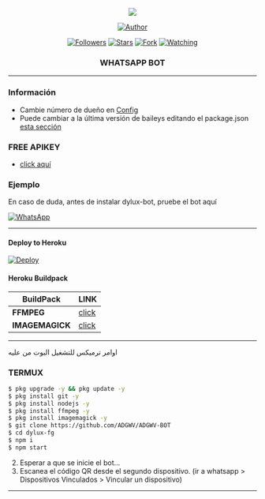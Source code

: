  
<p align="center"> 
<img src="https://komarev.com/ghpvc/?username=FG98F&color=brightgreen" />
<p/>
<p align="center">
<a href="https://whatsapp.com/channel/0029VafI273E50UdyEXau614"><img title="Author" src="https://img.shields.io/badge/قناة دينيه-black?style=for-the-badge&logo=whatsApp"></a>
<p/>
<p align="center">
<a href="https://github.com/ADGWV?tab=followers"><img title="Followers" src="https://img.shields.io/github/followers/ADGWV?label=Followers&style=social"></a>
<a href="https://github.com/ADGWV/ADGWV-BOT/stargazers/"><img title="Stars" src="https://img.shields.io/github/stars/ADGWV/ADGWV-BOT?&style=social"></a>
<a href="https://github.com/ADGWV/ADGWV-BOT/network/members"><img title="Fork" src="https://img.shields.io/github/forks/ADGWV/ADGWV-BIT?style=social"></a>
<a href="https://github.com/ADGWV/ADGWV-BOT/watchers"><img title="Watching" src="https://img.shields.io/github/watchers/ADGWV/ADGWV-BOT?label=Watching&style=social"></a>
</p>



<h3 align="center">WHATSAPP BOT</h3>

***
### Información
- Cambie número de dueño en [Config](https://github.com/ADGWV/ADGWV-BOT/blob/main/config.js#L6)
- Puede cambiar a la última versión de baileys editando el package.json [esta sección](https://github.com/ADGWV/ADGWV-BOT/blob/main/package.json#L42)

### FREE APIKEY
-  [click aquí](https://api.fgmods.xyz)

### Ejemplo 
En caso de duda, antes de instalar dylux-bot, pruebe el bot aquí

[![WhatsApp](https://img.shields.io/badge/رقم_المطور_رون-25D366?style=for-the-badge&logo=whatsapp&logoColor=white)](https://wa.me/+201006130651) 

***

#### Deploy to Heroku
[![Deploy](https://www.herokucdn.com/deploy/button.svg)](https://heroku.com/deploy?template=https://github.com/ADGWV/ADGWV-BOT)

#### Heroku Buildpack
| BuildPack | LINK |
|--------|--------|
| **FFMPEG** |[click](https://github.com/jonathanong/heroku-buildpack-ffmpeg-latest) |
| **IMAGEMAGICK** | [click](https://github.com/DuckyTeam/heroku-buildpack-imagemagick) |

-----------------------
اوامر ترميكس للتشغيل البوت من عليه
### TERMUX

```sh
$ pkg upgrade -y && pkg update -y
$ pkg install git -y
$ pkg install nodejs -y
$ pkg install ffmpeg -y
$ pkg install imagemagick -y
$ git clone https://github.com/ADGWV/ADGWV-BOT
$ cd dylux-fg
$ npm i 
$ npm start
```
2. Esperar a que se inicie el bot...
3. Escanea el código QR desde el segundo dispositivo. (ir a whatsapp > Dispositivos Vinculados > Vincular un dispositivo)
---------
